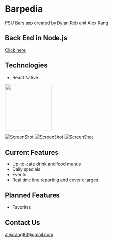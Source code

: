 # Barpedia
PSU Bars app created by Dylan Reb and Alex Rang

## Back End in Node.js
[Click here](https://github.com/alexrang83/barpediabackend)

## Technologies
* React Native

<img src="/assets/BarMenu.jpg" width="150"/>

![ScreenShot](/assets/BarMenu.jpg)
![ScreenShot](/assets/BarPage.jpg)
![ScreenShot](/assets/BarForm.jpg)


## Current Features
* Up-to-date drink and food menus
* Daily specials
* Events
* Real time line reporting and cover charges

## Planned Features
* Favorites

## Contact Us
alexrang83@gmail.com

